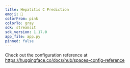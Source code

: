 ```yaml
---
title: Hepatitis C Prediction
emoji: 🚀
colorFrom: pink
colorTo: gray
sdk: streamlit
sdk_version: 1.17.0
app_file: app.py
pinned: false
---
```


Check out the configuration reference at https://huggingface.co/docs/hub/spaces-config-reference
